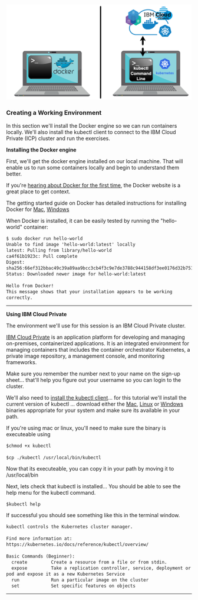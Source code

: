 

![](images/lab00-cover.png)

### Creating a Working Environment
In this section we'll install the Docker engine so we can run containers locally. We'll also install the kubectl client to connect to the IBM Cloud Private (ICP) cluster and run the exercises.

**Installing the Docker engine**

First, we'll get the docker engine installed on our local machine. That will enable us to run some containers locally and begin to understand them better.

If you're [hearing about Docker for the first time](https://www.docker.com/what-container), the Docker website is a great place to get context.

The getting started guide on Docker has detailed instructions for installing Docker for [Mac](https://store.docker.com/editions/community/docker-ce-desktop-mac), [Windows](https://store.docker.com/editions/community/docker-ce-desktop-windows)

When Docker is installed, it can be easily tested by running the "hello-world" container:
```
$ sudo docker run hello-world
Unable to find image 'hello-world:latest' locally
latest: Pulling from library/hello-world
ca4f61b1923c: Pull complete
Digest: sha256:66ef312bbac49c39a89aa9bcc3cb4f3c9e7de3788c944158df3ee0176d32b751
Status: Downloaded newer image for hello-world:latest

Hello from Docker!
This message shows that your installation appears to be working correctly.
```

---

**Using IBM Cloud Private**

The environment we'll use for this session is an IBM Cloud Private cluster.

[IBM Cloud Private](https://www.youtube.com/watch?v=yzXA3qhfaq0) is an application platform for developing and managing on-premises, containerized applications. It is an integrated environment for managing containers that includes the container orchestrator Kubernetes, a private image repository, a management console, and monitoring frameworks.

Make sure you remember the number next to your name on the sign-up sheet... that'll help you figure out your username so you can login to the cluster.


We'll also need to [install the kubectl client](https://kubernetes.io/docs/tasks/tools/install-kubectl/#install-kubectl-binary-via-curl)... for this tutorial we'll install the current version of kubectl ... download either the [Mac](https://dl.k8s.io/v1.10.0/kubernetes-client-darwin-amd64.tar.gz), [Linux](https://dl.k8s.io/v1.10.0/kubernetes-client-linux-amd64.tar.gz) or [Windows](https://dl.k8s.io/v1.10.0/kubernetes-client-windows-amd64.tar.gz) binaries appropriate for your system and make sure its available in your path.

If you're using mac or linux, you'll need to make sure the binary is executeable using
```
$chmod +x kubectl

$cp ./kubectl /usr/local/bin/kubectl
```

Now that its executeable, you can copy it in your path by moving it to /usr/local/bin

Next, lets check that kubectl is installed... You should be able to see the help menu for the kubectl command.

```
$kubectl help

```

If successful you should see something like this in the terminal window.

```
kubectl controls the Kubernetes cluster manager.

Find more information at: https://kubernetes.io/docs/reference/kubectl/overview/

Basic Commands (Beginner):
  create         Create a resource from a file or from stdin.
  expose         Take a replication controller, service, deployment or pod and expose it as a new Kubernetes Service
  run            Run a particular image on the cluster
  set            Set specific features on objects
  ```


---
